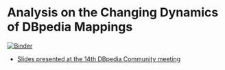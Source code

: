 # Analysis on the Changing Dynamics of DBpedia Mappings
[![Binder](https://mybinder.org/badge_logo.svg)](https://mybinder.org/v2/gh/maribelacosta/dbpedia-analysis/master)


* [Slides presented at the 14th DBpedia Community meeting](https://www.slideshare.net/maribelacosta/a-closer-look-at-the-changing-dynamics-of-dbpedia-mappings)

